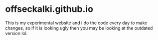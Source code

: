 # offseckalki.github.io
This is my experimental website and i do the code every day to make changes, so if it is looking ugly then you may be looking at the outdated version lol.
